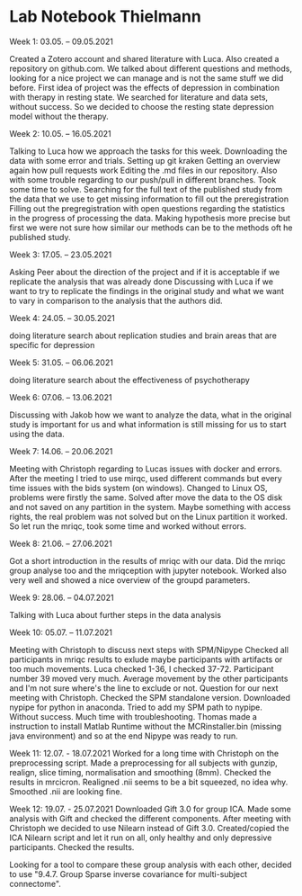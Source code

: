 # Lab Notebook Thielmann

Week 1: 03.05. – 09.05.2021

Created a Zotero account and shared literature with Luca. Also created a repository on github.com.
We talked about different questions and methods, looking for a nice project we can manage and is not the same stuff we did before.
First idea of project was the effects of depression in combination with therapy in resting state. We searched for literature and data sets, without success.
So we decided to choose the resting state depression model without the therapy. 

Week 2: 10.05. – 16.05.2021

Talking to Luca how we approach the tasks for this week.
Downloading the data with some error and trials.
Setting up git kraken
Getting an overview again how pull requests work
Editing the .md files in our repository. Also with some trouble regarding to our push/pull in different branches. Took some time to solve.
Searching for the full text of the published study from the data that we use to get missing information to fill out the preregistration
Filling out the pregregistration with open questions regarding the statistics in the progress of processing the data.
Making hypothesis more precise but first we were not sure how similar our methods can be to the methods oft he published study.

Week 3: 17.05. – 23.05.2021

Asking Peer about the direction of the project and if it is acceptable if we replicate the analysis that was already done
Discussing with Luca if we want to try to replicate the findings in the original study and what we want to vary in comparison to the analysis that the authors did.

Week 4: 24.05. – 30.05.2021

doing literature search about replication studies and brain areas that are specific for depression

Week 5: 31.05. – 06.06.2021

doing literature search about the effectiveness of psychotherapy

Week 6: 07.06. – 13.06.2021

Discussing with Jakob how we want to analyze the data, what in the original study is important for us and what information is still missing for us to start using the data.

Week 7: 14.06. – 20.06.2021

Meeting with Christoph regarding to Lucas issues with docker and errors. 
After the meeting I tried to use mirqc, used different commands but every time issues with the bids system (on windows).
Changed to Linux OS, problems were firstly the same. Solved after move the data to the OS disk and not saved on any partition in the system. Maybe something with access rights, the real problem was not solved but on the Linux partition it worked.
So let run the mriqc, took some time and worked without errors.

Week 8: 21.06. – 27.06.2021

Got a short introduction in the results of mriqc with our data. 
Did the mriqc group analyse too and the mriqception with jupyter notebook. 
Worked also very well and showed a nice overview of the groupd parameters. 

Week 9: 28.06. – 04.07.2021

Talking with Luca about further steps in the data analysis

Week 10: 05.07. – 11.07.2021

Meeting with Christoph to discuss next steps with SPM/Nipype
Checked all participants in mriqc results to exlude maybe participants with artifacts or too much movements. 
Luca checked 1-36, I checked 37-72. Participant number 39 moved very much. Average movement by the other participants and I'm not sure where's the line to exclude or not. 
Question for our next meeting with Christoph.
Checked the SPM standalone version.
Downloaded nypipe for python in anaconda. Tried to add my SPM path to nypipe. Without success.
Much time with troubleshooting.
Thomas made a instruction to install Matlab Runtime without the MCRinstaller.bin (missing java environment) and so at the end Nipype was ready to run.

Week 11: 12.07. - 18.07.2021
Worked for a long time with Christoph on the preprocessing script.
Made a preprocessing for all subjects with gunzip, realign, slice timing, normalisation and smoothing (8mm).
Checked the results in mrcicron. Realigned .nii seems to be a bit squeezed, no idea why. Smoothed .nii are looking fine.


Week 12: 19.07. - 25.07.2021
Downloaded Gift 3.0 for group ICA. Made some analysis with Gift and checked the different components.
After meeting with Christoph we decided to use Nilearn instead of Gift 3.0. 
Created/copied the ICA Nilearn script and let it run on all, only healthy and only depressive participants. 
Checked the results.

Looking for a tool to compare these group analysis with each other, decided to use "9.4.7. Group Sparse inverse covariance for multi-subject connectome".
